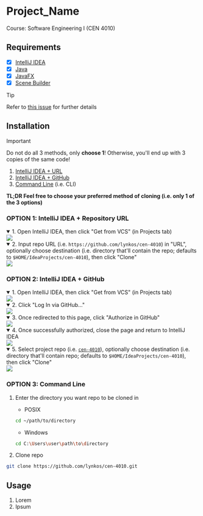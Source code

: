 # Project_Name
Course: Software Engineering I (CEN 4010)

## Requirements
- [x] [IntelliJ IDEA](https://www.jetbrains.com/community/education/#students)
- [x] [Java](https://www.java.com/en)
- [x] [JavaFX](https://openjfx.io/)
- [x] [Scene Builder](https://gluonhq.com/products/scene-builder)
> [!TIP]
> Refer to [this issue](https://github.com/lynkos/cen-4010/issues/1) for further details

## Installation
> [!IMPORTANT]
> Do not do all 3 methods, only **choose 1**!
> Otherwise, you'll end up with 3 copies of the same code!

1. <a href="#opt1">IntelliJ IDEA + URL</a>
2. <a href="#opt2">IntelliJ IDEA + GitHub</a>
3. <a href="#opt3">Command Line</a> (i.e. CLI)

**TL;DR Feel free to choose your preferred method of cloning (i.e. only 1 of the 3 options)**

<h3 id="opt1">OPTION 1: IntelliJ IDEA + Repository URL</h3>
<details open>
    <summary>1. Open IntelliJ IDEA, then click "Get from VCS" (in Projects tab)</summary>
    <img src="https://github.com/user-attachments/assets/49dc4e31-0eaa-4bab-911c-393a1d086b92">
</details>

<details open>
    <summary>2. Input repo URL (i.e. <code>https://github.com/lynkos/cen-4010</code>) in "URL", optionally choose destination (i.e. directory that'll contain the repo; defaults to <code>$HOME/IdeaProjects/cen-4010</code>), then click "Clone"</summary>
    <img src="https://github.com/user-attachments/assets/67d96526-a85c-4bcf-9580-0be075e7ec04">
</details>

<h3 id="opt2">OPTION 2: IntelliJ IDEA + GitHub</h3>
<details open>
    <summary>1. Open IntelliJ IDEA, then click "Get from VCS" (in Projects tab)</summary>
    <img src="https://github.com/user-attachments/assets/49dc4e31-0eaa-4bab-911c-393a1d086b92">
</details>

<details open>
    <summary>2. Click "Log In via GitHub..."</summary>
    <img src="https://github.com/user-attachments/assets/4ae94505-bc27-4d5b-b6c1-c8c3e9ed93f6">
</details>

<details open>
    <summary>3. Once redirected to this page, click "Authorize in GitHub"</summary>
    <img src="https://github.com/user-attachments/assets/8bbe12af-4ba3-44ff-ab9d-f84e83dc4954">
</details>

<details open>
    <summary>4. Once successfully authorized, close the page and return to IntelliJ IDEA</summary>
    <img src="https://github.com/user-attachments/assets/722670fd-c191-4eb8-8ec4-dc2e78c37d76">
</details>

<details open>
    <summary>5. Select project repo (i.e. <a target="_blank" href="https://github.com/lynkos/cen-4010"><code>cen-4010</code></a>), optionally choose destination (i.e. directory that'll contain repo; defaults to <code>$HOME/IdeaProjects/cen-4010</code>), then click "Clone"</summary>
    <img src="https://github.com/user-attachments/assets/bb8d91bd-3a53-4a40-b64f-0009a4ce52a4">
</details>

<h3 id="opt3">OPTION 3: Command Line</h3>

1. Enter the directory you want repo to be cloned in
    * POSIX
    ```sh
    cd ~/path/to/directory
    ```
    * Windows
    ```sh
    cd C:\Users\user\path\to\directory
    ```

4. Clone repo
```sh
git clone https://github.com/lynkos/cen-4010.git
```

## Usage
1. Lorem
2. Ipsum
